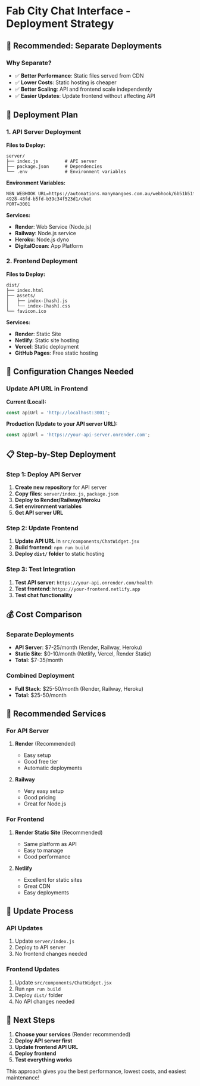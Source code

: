 # Fab City Chat Interface - Deployment Strategy

## 🎯 **Recommended: Separate Deployments**

### **Why Separate?**
- ✅ **Better Performance**: Static files served from CDN
- ✅ **Lower Costs**: Static hosting is cheaper
- ✅ **Better Scaling**: API and frontend scale independently
- ✅ **Easier Updates**: Update frontend without affecting API

## 🚀 **Deployment Plan**

### **1. API Server Deployment**

**Files to Deploy:**
```
server/
├── index.js          # API server
├── package.json      # Dependencies
└── .env              # Environment variables
```

**Environment Variables:**
```env
N8N_WEBHOOK_URL=https://automations.manymangoes.com.au/webhook/6b51b51f-4928-48fd-b5fd-b39c34f523d1/chat
PORT=3001
```

**Services:**
- **Render**: Web Service (Node.js)
- **Railway**: Node.js service
- **Heroku**: Node.js dyno
- **DigitalOcean**: App Platform

### **2. Frontend Deployment**

**Files to Deploy:**
```
dist/
├── index.html
├── assets/
│   ├── index-[hash].js
│   └── index-[hash].css
└── favicon.ico
```

**Services:**
- **Render**: Static Site
- **Netlify**: Static site hosting
- **Vercel**: Static deployment
- **GitHub Pages**: Free static hosting

## 🔧 **Configuration Changes Needed**

### **Update API URL in Frontend**

**Current (Local):**
```javascript
const apiUrl = 'http://localhost:3001';
```

**Production (Update to your API server URL):**
```javascript
const apiUrl = 'https://your-api-server.onrender.com';
```

## 📋 **Step-by-Step Deployment**

### **Step 1: Deploy API Server**

1. **Create new repository** for API server
2. **Copy files**: `server/index.js`, `package.json`
3. **Deploy to Render/Railway/Heroku**
4. **Set environment variables**
5. **Get API server URL**

### **Step 2: Update Frontend**

1. **Update API URL** in `src/components/ChatWidget.jsx`
2. **Build frontend**: `npm run build`
3. **Deploy `dist/` folder** to static hosting

### **Step 3: Test Integration**

1. **Test API server**: `https://your-api.onrender.com/health`
2. **Test frontend**: `https://your-frontend.netlify.app`
3. **Test chat functionality**

## 💰 **Cost Comparison**

### **Separate Deployments**
- **API Server**: $7-25/month (Render, Railway, Heroku)
- **Static Site**: $0-10/month (Netlify, Vercel, Render Static)
- **Total**: $7-35/month

### **Combined Deployment**
- **Full Stack**: $25-50/month (Render, Railway, Heroku)
- **Total**: $25-50/month

## 🎯 **Recommended Services**

### **For API Server**
1. **Render** (Recommended)
   - Easy setup
   - Good free tier
   - Automatic deployments

2. **Railway**
   - Very easy setup
   - Good pricing
   - Great for Node.js

### **For Frontend**
1. **Render Static Site** (Recommended)
   - Same platform as API
   - Easy to manage
   - Good performance

2. **Netlify**
   - Excellent for static sites
   - Great CDN
   - Easy deployments

## 🔄 **Update Process**

### **API Updates**
1. Update `server/index.js`
2. Deploy to API server
3. No frontend changes needed

### **Frontend Updates**
1. Update `src/components/ChatWidget.jsx`
2. Run `npm run build`
3. Deploy `dist/` folder
4. No API changes needed

## 🚀 **Next Steps**

1. **Choose your services** (Render recommended)
2. **Deploy API server first**
3. **Update frontend API URL**
4. **Deploy frontend**
5. **Test everything works**

This approach gives you the best performance, lowest costs, and easiest maintenance!
